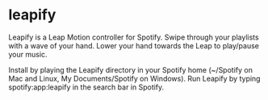 leapify
=======

Leapify is a Leap Motion controller for Spotify. Swipe through your playlists with a wave of your hand. Lower your hand towards the Leap to play/pause your music.

Install by playing the Leapify directory in your Spotify home (~/Spotify on Mac and Linux, My Documents/Spotify on Windows). Run Leapify by typing spotify:app:leapify in the search bar in Spotify.